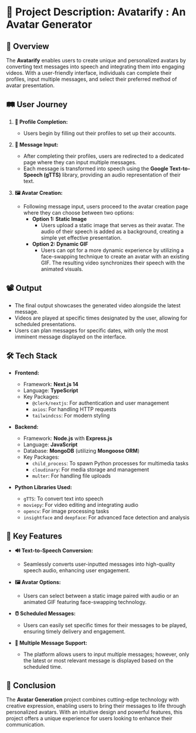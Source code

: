 # 🎨 Project Description: Avatarify : An Avatar Generator

## 🌟 Overview
The **Avatarify** enables users to create unique and personalized avatars by converting text messages into speech and integrating them into engaging videos. With a user-friendly interface, individuals can complete their profiles, input multiple messages, and select their preferred method of avatar presentation.

## 🛤️ User Journey

1. **👤 Profile Completion:** 
   - Users begin by filling out their profiles to set up their accounts.
  
2. **💬 Message Input:**
   - After completing their profiles, users are redirected to a dedicated page where they can input multiple messages.
   - Each message is transformed into speech using the **Google Text-to-Speech (gTTS)** library, providing an audio representation of their text.

3. **🖼️ Avatar Creation:**
   - Following message input, users proceed to the avatar creation page where they can choose between two options:
     - **Option 1: Static Image**
       - Users upload a static image that serves as their avatar. The audio of their speech is added as a background, creating a simple yet effective presentation.
     - **Option 2: Dynamic GIF**
       - Users can opt for a more dynamic experience by utilizing a face-swapping technique to create an avatar with an existing GIF. The resulting video synchronizes their speech with the animated visuals.

## 📽️ Output
- The final output showcases the generated video alongside the latest message. 
- Videos are played at specific times designated by the user, allowing for scheduled presentations.
- Users can plan messages for specific dates, with only the most imminent message displayed on the interface.

## 🛠️ Tech Stack

- **Frontend:** 
  - Framework: **Next.js 14**
  - Language: **TypeScript**
  - Key Packages:
    - `@clerk/nextjs`: For authentication and user management
    - `axios`: For handling HTTP requests
    - `tailwindcss`: For modern styling

- **Backend:** 
  - Framework: **Node.js** with **Express.js**
  - Language: **JavaScript**
  - Database: **MongoDB** (utilizing **Mongoose ORM**)
  - Key Packages:
    - `child_process`: To spawn Python processes for multimedia tasks
    - `cloudinary`: For media storage and management
    - `multer`: For handling file uploads

- **Python Libraries Used:** 
  - `gTTS`: To convert text into speech
  - `moviepy`: For video editing and integrating audio
  - `opencv`: For image processing tasks
  - `insightface` and `deepface`: For advanced face detection and analysis

## 🚀 Key Features

- **🔊 Text-to-Speech Conversion:** 
  - Seamlessly converts user-inputted messages into high-quality speech audio, enhancing user engagement.

- **🖼️ Avatar Options:** 
  - Users can select between a static image paired with audio or an animated GIF featuring face-swapping technology.

- **⏰ Scheduled Messages:** 
  - Users can easily set specific times for their messages to be played, ensuring timely delivery and engagement.

- **📩 Multiple Message Support:** 
  - The platform allows users to input multiple messages; however, only the latest or most relevant message is displayed based on the scheduled time.

## 🎯 Conclusion
The **Avatar Generation** project combines cutting-edge technology with creative expression, enabling users to bring their messages to life through personalized avatars. With an intuitive design and powerful features, this project offers a unique experience for users looking to enhance their communication.


